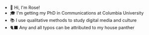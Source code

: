 - 👋 Hi, I'm Rose! 
- 🎓 I'm getting my PhD in Communications at Columbia University
- 📚 I use qualitative methods to study digital media and culture 
- 🐈‍⬛ Any and all typos can be attributed to my house panther 

<!--
**seerosem7/seerosem7** is a ✨ _special_ ✨ repository because its `README.md` (this file) appears on your GitHub profile.

Here are some ideas to get you started:

- 🔭 I’m currently working on ...
- 🌱 I’m currently learning ...
- 👯 I’m looking to collaborate on ...
- 🤔 I’m looking for help with ...
- 💬 Ask me about ...
- 📫 How to reach me: ...
- 😄 Pronouns: ...
- ⚡ Fun fact: ...
-->
